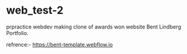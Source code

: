 # web_test-2

prpractice webdev making clone of awards won website Bent Lindberg Portfolio.

refrence:- https://bent-template.webflow.io

